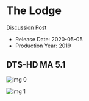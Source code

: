 # The Lodge

[Discussion Post](https://www.avsforum.com/threads/bass-eq-for-filtered-movies.2995212/post-59599436)

* Release Date: 2020-05-05
* Production Year: 2019

## DTS-HD MA 5.1

![img 0](https://i.imgur.com/vYqyNSh.jpg)

![img 1](https://i.imgur.com/VLLmPv9.png)

